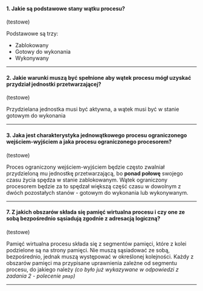 #### 1. Jakie są podstawowe stany wątku procesu? 
(testowe)

Podstawowe są trzy:
- Zablokowany
- Gotowy do wykonania
- Wykonywany

***

#### 2. Jakie warunki muszą być spełnione aby wątek procesu mógł uzyskać przydział jednostki przetwarzającej?
(testowe)

Przydzielana jednostka musi być aktywna, a wątek musi być w stanie gotowym do wykonania

***

#### 3. Jaka jest charakterystyka jednowątkowego procesu ograniczonego wejściem-wyjściem a jaka procesu ograniczonego procesorem? 
(testowe)

Proces ograniczony wejściem-wyjściem będzie często zwalniał przydzieloną mu jednostkę
przetwarzającą, bo **ponad połowę** swojego czasu życia spędza w stanie zablokowanym. Wątek ograniczony procesorem będzie za to spędzał większą część czasu w dowolnym z dwóch pozostałych stanów - gotowym do wykonania lub wykonywanym.

***

#### 7. Z jakich obszarów składa się pamięć wirtualna procesu i czy one ze sobą bezpośrednio sąsiadują zgodnie z adresacją logiczną?
(testowe)

Pamięć wirtualna procesu składa się z segmentów pamięci, które z kolei podzielone są na strony pamięci. Nie muszą sąsiadować ze sobą, bezpośrednio, jednak muszą występować w określonej kolejności. Każdy z obszarów pamięci ma przypisane uprawnienia zależne od segmentu procesu, do jakiego należy *(co było już wykazywane w odpowiedzi z zadania 2 - polecenie `pmap`)*

***